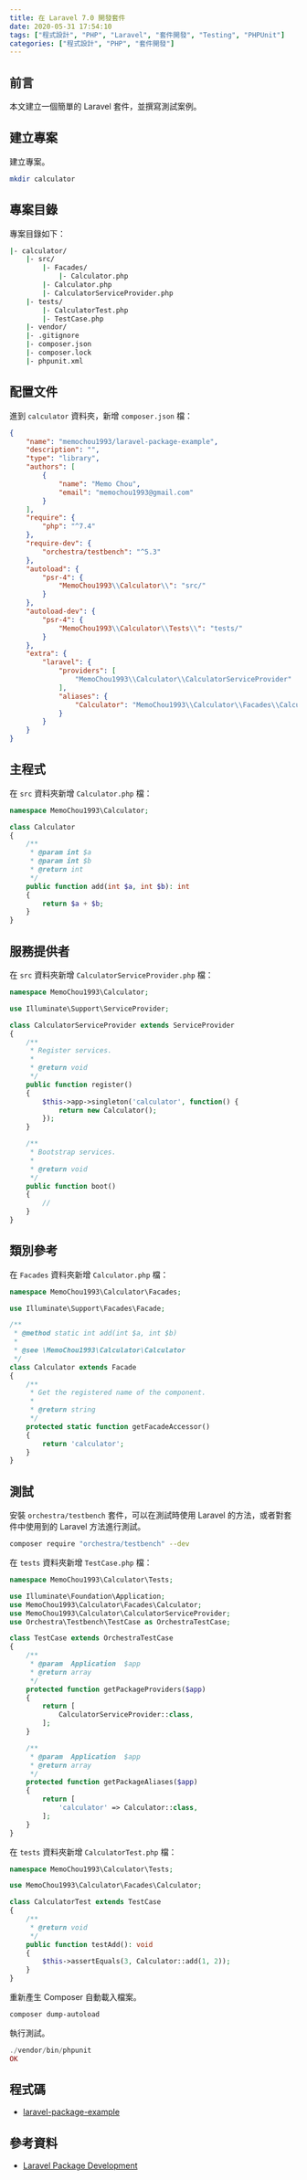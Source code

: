 ```yaml
---
title: 在 Laravel 7.0 開發套件
date: 2020-05-31 17:54:10
tags: ["程式設計", "PHP", "Laravel", "套件開發", "Testing", "PHPUnit"]
categories: ["程式設計", "PHP", "套件開發"]
---
```


## 前言

本文建立一個簡單的 Laravel 套件，並撰寫測試案例。

## 建立專案

建立專案。

```BASH
mkdir calculator
```

## 專案目錄

專案目錄如下：

```BASH
|- calculator/
    |- src/
        |- Facades/
            |- Calculator.php
        |- Calculator.php
        |- CalculatorServiceProvider.php
    |- tests/
        |- CalculatorTest.php
        |- TestCase.php
    |- vendor/
    |- .gitignore
    |- composer.json
    |- composer.lock
    |- phpunit.xml
```

## 配置文件

進到 `calculator` 資料夾，新增 `composer.json` 檔：

```JSON
{
    "name": "memochou1993/laravel-package-example",
    "description": "",
    "type": "library",
    "authors": [
        {
            "name": "Memo Chou",
            "email": "memochou1993@gmail.com"
        }
    ],
    "require": {
        "php": "^7.4"
    },
    "require-dev": {
        "orchestra/testbench": "^5.3"
    },
    "autoload": {
        "psr-4": {
            "MemoChou1993\\Calculator\\": "src/"
        }
    },
    "autoload-dev": {
        "psr-4": {
            "MemoChou1993\\Calculator\\Tests\\": "tests/"
        }
    },
    "extra": {
        "laravel": {
            "providers": [
                "MemoChou1993\\Calculator\\CalculatorServiceProvider"
            ],
            "aliases": {
                "Calculator": "MemoChou1993\\Calculator\\Facades\\Calculator"
            }
        }
    }
}
```

## 主程式

在 `src` 資料夾新增 `Calculator.php` 檔：

```PHP
namespace MemoChou1993\Calculator;

class Calculator
{
    /**
     * @param int $a
     * @param int $b
     * @return int
     */
    public function add(int $a, int $b): int
    {
        return $a + $b;
    }
}
```

## 服務提供者

在 `src` 資料夾新增 `CalculatorServiceProvider.php` 檔：

```PHP
namespace MemoChou1993\Calculator;

use Illuminate\Support\ServiceProvider;

class CalculatorServiceProvider extends ServiceProvider
{
    /**
     * Register services.
     *
     * @return void
     */
    public function register()
    {
        $this->app->singleton('calculator', function() {
            return new Calculator();
        });
    }

    /**
     * Bootstrap services.
     *
     * @return void
     */
    public function boot()
    {
        //
    }
}
```

## 類別參考

在 `Facades` 資料夾新增 `Calculator.php` 檔：

```PHP
namespace MemoChou1993\Calculator\Facades;

use Illuminate\Support\Facades\Facade;

/**
 * @method static int add(int $a, int $b)
 *
 * @see \MemoChou1993\Calculator\Calculator
 */
class Calculator extends Facade
{
    /**
     * Get the registered name of the component.
     *
     * @return string
     */
    protected static function getFacadeAccessor()
    {
        return 'calculator';
    }
}
```

## 測試

安裝 `orchestra/testbench` 套件，可以在測試時使用 Laravel 的方法，或者對套件中使用到的 Laravel 方法進行測試。

```BASH
composer require "orchestra/testbench" --dev
```

在 `tests` 資料夾新增 `TestCase.php` 檔：

```PHP
namespace MemoChou1993\Calculator\Tests;

use Illuminate\Foundation\Application;
use MemoChou1993\Calculator\Facades\Calculator;
use MemoChou1993\Calculator\CalculatorServiceProvider;
use Orchestra\Testbench\TestCase as OrchestraTestCase;

class TestCase extends OrchestraTestCase
{
    /**
     * @param  Application  $app
     * @return array
     */
    protected function getPackageProviders($app)
    {
        return [
            CalculatorServiceProvider::class,
        ];
    }

    /**
     * @param  Application  $app
     * @return array
     */
    protected function getPackageAliases($app)
    {
        return [
            'calculator' => Calculator::class,
        ];
    }
}
```

在 `tests` 資料夾新增 `CalculatorTest.php` 檔：

```PHP
namespace MemoChou1993\Calculator\Tests;

use MemoChou1993\Calculator\Facades\Calculator;

class CalculatorTest extends TestCase
{
    /**
     * @return void
     */
    public function testAdd(): void
    {
        $this->assertEquals(3, Calculator::add(1, 2));
    }
}
```

重新產生 Composer 自動載入檔案。

```BASH
composer dump-autoload
```

執行測試。

```PHP
./vendor/bin/phpunit
OK
```

## 程式碼

- [laravel-package-example](https://github.com/memochou1993/laravel-package-example)

## 參考資料

- [Laravel Package Development](https://laravel.com/docs/master/packages)
